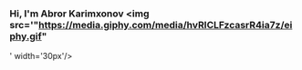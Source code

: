 ### Hi, I'm Abror Karimxonov <img src='"https://media.giphy.com/media/hvRICLFzcasrR4ia7z/eiphy.gif"
' width='30px'/>
